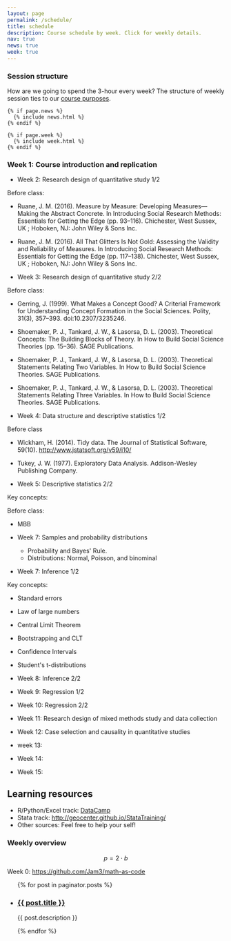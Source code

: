 ```yaml
---
layout: page
permalink: /schedule/
title: schedule
description: Course schedule by week. Click for weekly details.
nav: true
news: true
week: true
---
```


### Session structure

How are we going to spend the 3-hour every week? The structure of weekly session ties to our [course purposes](/#purposes).

<div class="post">

    {% if page.news %}
      {% include news.html %}
    {% endif %}

</div>

<div class="post">

    {% if page.week %}
      {% include week.html %}
    {% endif %}

</div>

### Week 1: Course introduction and replication
- Week 2: Research design of quantitative study 1/2

Before class:

  - Ruane, J. M. (2016). Measure by Measure: Developing Measures—Making the Abstract Concrete. In Introducing Social Research Methods: Essentials for Getting the Edge (pp. 93–116). Chichester, West Sussex, UK ; Hoboken, NJ: John Wiley & Sons Inc.
  - Ruane, J. M. (2016). All That Glitters Is Not Gold: Assessing the Validity and Reliability of Measures. In Introducing Social Research Methods: Essentials for Getting the Edge (pp. 117–138). Chichester, West Sussex, UK ; Hoboken, NJ: John Wiley & Sons Inc.

- Week 3: Research design of quantitative study 2/2

Before class:

  - Gerring, J. (1999). What Makes a Concept Good? A Criterial Framework for Understanding Concept Formation in the Social Sciences. Polity, 31(3), 357–393. doi:10.2307/3235246.
  - Shoemaker, P. J., Tankard, J. W., & Lasorsa, D. L. (2003). Theoretical Concepts: The Building Blocks of Theory. In How to Build Social Science Theories (pp. 15–36). SAGE Publications.
  - Shoemaker, P. J., Tankard, J. W., & Lasorsa, D. L. (2003). Theoretical Statements Relating Two Variables. In How to Build Social Science Theories. SAGE Publications.
  - Shoemaker, P. J., Tankard, J. W., & Lasorsa, D. L. (2003). Theoretical Statements Relating Three Variables. In How to Build Social Science Theories. SAGE Publications.


- Week 4: Data structure and descriptive statistics 1/2

Before class

  - Wickham, H. (2014). Tidy data. The Journal of Statistical Software, 59(10). http://www.jstatsoft.org/v59/i10/
  - Tukey, J. W. (1977). Exploratory Data Analysis. Addison-Wesley Publishing Company.


- Week 5: Descriptive statistics 2/2

Key concepts:

Before class:
  
  - MBB

- Week 7: Samples and probability distributions
  - Probability and Bayes' Rule.
  - Distributions: Normal, Poisson, and binominal

- Week 7: Inference 1/2

Key concepts:
  - Standard errors
  - Law of large numbers
  - Central Limit Theorem
  - Bootstrapping and CLT
  - Confidence Intervals
  - Student's t-distributions

- Week 8: Inference 2/2



- Week 9: Regression 1/2
- Week 10: Regression 2/2
- Week 11: Research design of mixed methods study and data collection
- Week 12: Case selection and causality in quantitative studies
- week 13: 
- Week 14: 
- Week 15:


## Learning resources

- R/Python/Excel track: [DataCamp](#)
- Stata track: http://geocenter.github.io/StataTraining/
- Other sources: Feel free to help your self!

### Weekly overview

$$p=2 \cdot b$$

Week 0: https://github.com/Jam3/math-as-code

<div class="post">
  <ul class="post-list">
    {% for post in paginator.posts %}
      <li>
        <h3><a class="post-title" href="{{ post.url | prepend: site.baseurl }}">{{ post.title }}</a></h3>
        <!-- <p class="post-meta">{{ post.date | date: '%B %-d, %Y' }}</p> -->
        <p>{{ post.description }}</p>
      </li>
    {% endfor %}
  </ul>
</div>